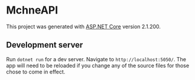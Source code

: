 # MchneAPI

This project was generated with [ASP.NET Core](http://github.com/aspnet/Home) version 2.1.200.

## Development server

Run `dotnet run` for a dev server. Navigate to `http://localhost:5050/`. The app will need to be reloaded if you change any of the source files for those chose to come in effect.

